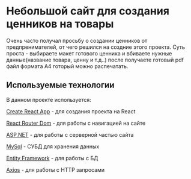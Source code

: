# Небольшой сайт для создания ценников на товары

Очень часто получал просьбу о создании ценников от предпренимателей, от чего решился на создние этого проекта.
Суть проста - выбираете макет готового ценника и вбиваете нужные данные(название товара, ценну и т.д..) после получаете готовый pdf файл формата A4 готорый можно распечатать.

## Используемые технологии

В данном проекте используется:

[Create React App](https://github.com/facebook/create-react-app) - для создания проекта на React

[React Router Dom](https://github.com/remix-run/react-router) - для работы с навигацией на сайте

[ASP.NET](https://github.com/dotnet/aspnetcore) - для работы с серверной частью сайта

[MySql](https://github.com/mysql/mysql-server) - СУБД для хранения данных

[Entity Framework](https://github.com/dotnet/efcore) - для работы с БД

[Axios](https://github.com/axios/axios) - для работы с HTTP запросами

